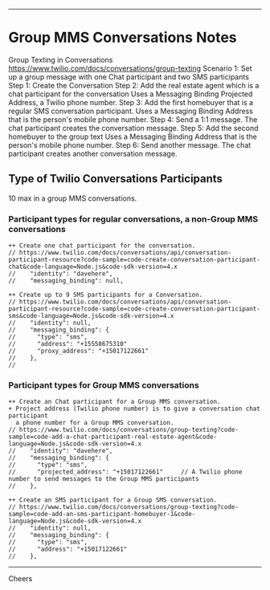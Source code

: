----------------------------------------------------------------------------------
# Group MMS Conversations Notes

Group Texting in Conversations
https://www.twilio.com/docs/conversations/group-texting
Scenario 1: Set up a group message with one Chat participant and two SMS participants
Step 1: Create the Conversation
Step 2: Add the real estate agent which is a chat participant for the conversation
Uses a Messaging Binding Projected Address, a Twilio phone number.
Step 3: Add the first homebuyer that is a regular SMS conversation participant.
Uses a Messaging Binding Address that is the person's mobile phone number.
Step 4: Send a 1:1 message. The chat participant creates the conversation message.
Step 5: Add the second homebuyer to the group text
Uses a Messaging Binding Address that is the person's mobile phone number.
Step 6: Send another message. The chat participant creates another conversation message.

## Type of Twilio Conversations Participants

10 max in a group MMS conversations.

### Participant types for regular conversations, a non-Group MMS conversations
````
++ Create one chat participant for the conversation.
// https://www.twilio.com/docs/conversations/api/conversation-participant-resource?code-sample=code-create-conversation-participant-chat&code-language=Node.js&code-sdk-version=4.x
//    "identity": "davehere",
//    "messaging_binding": null,

++ Create up to 9 SMS participants for a Conversation.
// https://www.twilio.com/docs/conversations/api/conversation-participant-resource?code-sample=code-create-conversation-participant-sms&code-language=Node.js&code-sdk-version=4.x
//    "identity": null,
//    "messaging_binding": {
//      "type": "sms",
//      "address": "+15558675310"
//      "proxy_address": "+15017122661"
//    },
// 
````

### Participant types for Group MMS conversations

````
++ Create an Chat participant for a Group MMS conversation.
+ Project address (Twilio phone number) is to give a conversation chat participant 
  a phone number for a Group MMS conversation.
// https://www.twilio.com/docs/conversations/group-texting?code-sample=code-add-a-chat-participant-real-estate-agent&code-language=Node.js&code-sdk-version=4.x
//    "identity": "davehere",
//    "messaging_binding": {
//      "type": "sms",
//      "projected_address": "+15017122661"     // A Twilio phone number to send messages to the Group MMS participants
//    },

++ Create an SMS participant for a Group SMS conversation.
// https://www.twilio.com/docs/conversations/group-texting?code-sample=code-add-an-sms-participant-homebuyer-1&code-language=Node.js&code-sdk-version=4.x
//    "identity": null,
//    "messaging_binding": {
//      "type": "sms",
//      "address": "+15017122661"
//    },
````

----------------------------------------------------------------------------------
Cheers
